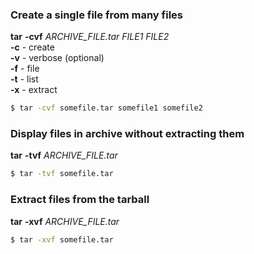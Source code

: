 ### Create a single file from many files

**tar** **-cvf** _ARCHIVE_FILE.tar_ _FILE1_ _FILE2_  
**-c** - create  
**-v** - verbose (optional)  
**-f** - file  
**-t** - list  
**-x** - extract

```sh
$ tar -cvf somefile.tar somefile1 somefile2
```

### Display files in archive without extracting them

**tar** **-tvf** _ARCHIVE_FILE.tar_

```sh
$ tar -tvf somefile.tar
```

### Extract files from the tarball

**tar** **-xvf** _ARCHIVE_FILE.tar_

```sh
$ tar -xvf somefile.tar
```
